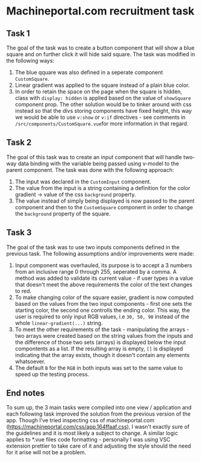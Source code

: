 # Machineportal.com recruitment task

## Task 1
The goal of the task was to create a button component that will show a blue square and on further click it will hide said square.
The task was modified in the following ways:
1. The blue qquare was also defined in a seperate component `CustomSquare`. 
2. Linear gradient was applied to the square instead of a plain blue color.
3. In order to retain the space on the page when the square is hidden, class with `display: hidden` is applied based on the value of `showSquare` component prop. The other solution would be to tinker around with css instead so that the divs storing components have fixed height, this way we would be able to use `v:show` or `v:if` directives - see comments in `/src/components/CustomSquare.vue`for more information in that regard.

## Task 2
The goal of this task was to create an input component that will handle two-way data binding with the variable being passed using v-model to the parent component.
The task was done with the following approach:
1. The input was declared in the `CustomInput` component.
2. The value from the input is a string containing a definition for the color gradient -> value of the css `background` property.
3. The value instead of simply being displayed is now passed to the parent component and then to the `CustomSquare` component in order to change the `background` property of the square.

## Task 3
The goal of the task was to use two inputs components defined in the previous task. The following assumptions and/or improvements were made:
1. Input component was overhauled, its purpose is to accept a 3 numbers from an inclusive range 0 through 255, seperated by a comma. A method was added to validate its current value - if user types in a value that doesn't meet the above requirements the color of the text changes to red.
2. To make changing color of the square easier, gradient is now computed based on the values from the two input components - first one sets the starting color, the second one controlls the ending color. This way, the user is required to only input RGB values, i.e `30, 50, 90` instead of the whole `linear-gradient(...)` string.
3. To meet the other requirements of the task - manipulating the arrays - two arrays were created based on the string values from the inputs and the difference of those two sets (arrays) is displayed below the input compontents as a list. If the resulting array is empty, `[]` is displayed indicating that the array exists, though it doesn't contain any elements whatsoever.
4. The default `B` for the `RGB` in both inputs was set to the same value to speed up the testing process.

## End notes
To sum up, the 3 main tasks were compiled into one view / application and each following task improved the solution from the previous version of the app. Though I've tried inspecting css of machineportal.com (https://machineportal.com/css/app.164ffaaf.css), I wasn't exactly sure of the guidelines and it is most likely a subject to change. A similar logic applies to *.vue files code formatting - personally I was using VSC extension prettier to take care of it and adjusting the style should the need for it arise will not be a problem.
